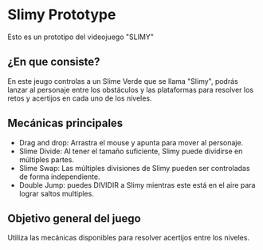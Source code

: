 # Slimy Prototype
Esto es un prototipo del videojuego "SLIMY"

## ¿En que consiste?
En este jeugo controlas a un Slime Verde que se llama "Slimy", podrás lanzar al personaje entre los obstáculos y las plataformas para resolver los retos y acertijos en cada uno de los niveles.

## Mecánicas principales
* Drag and drop: Arrastra el mouse y apunta para mover al personaje.
* Slime Divide: Al tener el tamaño suficiente, Slimy puede dividirse en múltiples partes.
* Slime Swap: Las múltiples divisiones de Slimy pueden ser controladas de forma independiente.
* Double Jump: puedes DIVIDIR a Slimy mientras este está en el aire para lograr saltos multiples.

## Objetivo general del juego
Utiliza las mecánicas disponibles para resolver acertijos entre los niveles.
